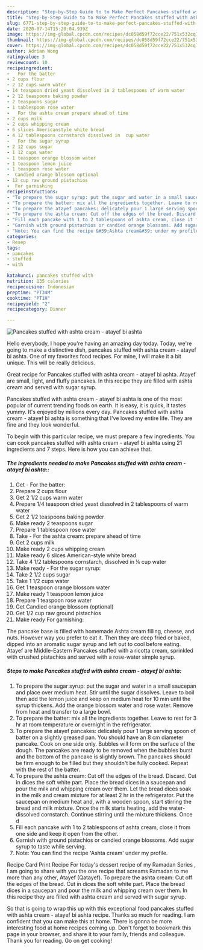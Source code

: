 ```yaml
---
description: "Step-by-Step Guide to to Make Perfect Pancakes stuffed with ashta cream - atayef bi ashta"
title: "Step-by-Step Guide to to Make Perfect Pancakes stuffed with ashta cream - atayef bi ashta"
slug: 6771-step-by-step-guide-to-to-make-perfect-pancakes-stuffed-with-ashta-cream-atayef-bi-ashta
date: 2020-07-14T15:20:04.939Z
image: https://img-global.cpcdn.com/recipes/dc058d59f72cce22/751x532cq70/pancakes-stuffed-with-ashta-cream-atayef-bi-ashta-recipe-main-photo.jpg
thumbnail: https://img-global.cpcdn.com/recipes/dc058d59f72cce22/751x532cq70/pancakes-stuffed-with-ashta-cream-atayef-bi-ashta-recipe-main-photo.jpg
cover: https://img-global.cpcdn.com/recipes/dc058d59f72cce22/751x532cq70/pancakes-stuffed-with-ashta-cream-atayef-bi-ashta-recipe-main-photo.jpg
author: Adrian Wong
ratingvalue: 3
reviewcount: 10
recipeingredient:
-   For the batter
- 2 cups flour
- 2 12 cups warm water
- 14 teaspoon dried yeast dissolved in 2 tablespoons of warm water
- 2 12 teaspoons baking powder
- 2 teaspoons sugar
- 1 tablespoon rose water
-   For the ashta cream prepare ahead of time
- 2 cups milk
- 2 cups whipping cream
- 6 slices Americanstyle white bread
- 4 12 tablespoons cornstarch dissolved in  cup water
-   For the sugar syrup
- 2 12 cups sugar
- 1 12 cups water
- 1 teaspoon orange blossom water
- 1 teaspoon lemon juice
- 1 teaspoon rose water
-  Candied orange blossom optional
- 12 cup raw ground pistachios
-  For garnishing
recipeinstructions:
- "To prepare the sugar syrup: put the sugar and water in a small saucepan and place over medium heat. Stir until the sugar dissolves. Leave to boil then add the lemon juice and keep on medium heat for 10 min until the syrup thickens. Add the orange blossom water and rose water. Remove from heat and transfer to a large bowl."
- "To prepare the batter: mix all the ingredients together. Leave to rest for 3 hr at room temperature or overnight in the refrigerator."
- "To prepare the atayef pancakes: delicately pour 1 large serving spoon of batter on a slightly greased pan. You should have an 8 cm diameter pancake. Cook on one side only. Bubbles will form on the surface of the dough. The pancakes are ready to be removed when the bubbles burst and the bottom of the pancake is slightly brown. The pancakes should be firm enough to be filled but they shouldn&#39;t be fully cooked. Repeat with the rest of the batter."
- "To prepare the ashta cream: Cut off the edges of the bread. Discard. Cut in dices the soft white part. Place the bread dices in a saucepan and pour the milk and whipping cream over them. Let the bread dices soak in the milk and cream mixture for at least 2 hr in the refrigerator. Put the saucepan on medium heat and, with a wooden spoon, start stirring the bread and milk mixture. Once the milk starts heating, add the water-dissolved cornstarch. Continue stirring until the mixture thickens. Once d"
- "Fill each pancake with 1 to 2 tablespoons of ashta cream, close it from one side and keep it open from the other."
- "Garnish with ground pistachios or candied orange blossoms. Add sugar syrup to taste while serving."
- "Note: You can find the recipe &#39;Ashta cream&#39; under my profile."
categories:
- Resep
tags:
- pancakes
- stuffed
- with

katakunci: pancakes stuffed with
nutrition: 135 calories
recipecuisine: Indonesian
preptime: "PT34M"
cooktime: "PT1H"
recipeyield: "2"
recipecategory: Dinner

---
```



![Pancakes stuffed with ashta cream - atayef bi ashta](https://img-global.cpcdn.com/recipes/dc058d59f72cce22/751x532cq70/pancakes-stuffed-with-ashta-cream-atayef-bi-ashta-recipe-main-photo.jpg)

Hello everybody, I hope you're having an amazing day today. Today, we're going to make a distinctive dish, pancakes stuffed with ashta cream - atayef bi ashta. One of my favorites food recipes. For mine, I will make it a bit unique. This will be really delicious.

Great recipe for Pancakes stuffed with ashta cream - atayef bi ashta. Atayef are small, light, and fluffy pancakes. In this recipe they are filled with ashta cream and served with sugar syrup.

Pancakes stuffed with ashta cream - atayef bi ashta is one of the most popular of current trending foods on earth. It is easy, it is quick, it tastes yummy. It's enjoyed by millions every day. Pancakes stuffed with ashta cream - atayef bi ashta is something that I've loved my entire life. They are fine and they look wonderful.


To begin with this particular recipe, we must prepare a few ingredients. You can cook pancakes stuffed with ashta cream - atayef bi ashta using 21 ingredients and 7 steps. Here is how you can achieve that.

##### The ingredients needed to make Pancakes stuffed with ashta cream - atayef bi ashta::

1. Get  - For the batter:
1. Prepare 2 cups flour
1. Get 2 1/2 cups warm water
1. Prepare 1/4 teaspoon dried yeast dissolved in 2 tablespoons of warm water
1. Get 2 1/2 teaspoons baking powder
1. Make ready 2 teaspoons sugar
1. Prepare 1 tablespoon rose water
1. Take  - For the ashta cream: prepare ahead of time
1. Get 2 cups milk
1. Make ready 2 cups whipping cream
1. Make ready 6 slices American-style white bread
1. Take 4 1/2 tablespoons cornstarch, dissolved in ¼ cup water
1. Make ready  - For the sugar syrup:
1. Take 2 1/2 cups sugar
1. Take 1 1/2 cups water
1. Get 1 teaspoon orange blossom water
1. Make ready 1 teaspoon lemon juice
1. Prepare 1 teaspoon rose water
1. Get  Candied orange blossom (optional)
1. Get 1/2 cup raw ground pistachios
1. Make ready  For garnishing:


The pancake base is filled with homemade Ashta cream filling, cheese, and nuts. However way you prefer to eat it. Then they are deep fried or baked, dipped into an aromatic sugar syrup and left out to cool before eating. Atayef are Middle-Eastern Pancakes stuffed with a ricotta cream, sprinkled with crushed pistachios and served with a rose-water simple syrup. 

##### Steps to make Pancakes stuffed with ashta cream - atayef bi ashta:

1. To prepare the sugar syrup: put the sugar and water in a small saucepan and place over medium heat. Stir until the sugar dissolves. Leave to boil then add the lemon juice and keep on medium heat for 10 min until the syrup thickens. Add the orange blossom water and rose water. Remove from heat and transfer to a large bowl.
1. To prepare the batter: mix all the ingredients together. Leave to rest for 3 hr at room temperature or overnight in the refrigerator.
1. To prepare the atayef pancakes: delicately pour 1 large serving spoon of batter on a slightly greased pan. You should have an 8 cm diameter pancake. Cook on one side only. Bubbles will form on the surface of the dough. The pancakes are ready to be removed when the bubbles burst and the bottom of the pancake is slightly brown. The pancakes should be firm enough to be filled but they shouldn&#39;t be fully cooked. Repeat with the rest of the batter.
1. To prepare the ashta cream: Cut off the edges of the bread. Discard. Cut in dices the soft white part. Place the bread dices in a saucepan and pour the milk and whipping cream over them. Let the bread dices soak in the milk and cream mixture for at least 2 hr in the refrigerator. Put the saucepan on medium heat and, with a wooden spoon, start stirring the bread and milk mixture. Once the milk starts heating, add the water-dissolved cornstarch. Continue stirring until the mixture thickens. Once d
1. Fill each pancake with 1 to 2 tablespoons of ashta cream, close it from one side and keep it open from the other.
1. Garnish with ground pistachios or candied orange blossoms. Add sugar syrup to taste while serving.
1. Note: You can find the recipe &#39;Ashta cream&#39; under my profile.


Recipe Card Print Recipe For today&#39;s dessert recipe of my Ramadan Series , I am going to share with you the one recipe that screams Ramadan to me more than any other, Atayef (Qatayef). To prepare the ashta cream: Cut off the edges of the bread. Cut in dices the soft white part. Place the bread dices in a saucepan and pour the milk and whipping cream over them. In this recipe they are filled with ashta cream and served with sugar syrup. 

So that is going to wrap this up with this exceptional food pancakes stuffed with ashta cream - atayef bi ashta recipe. Thanks so much for reading. I am confident that you can make this at home. There is gonna be more interesting food at home recipes coming up. Don't forget to bookmark this page in your browser, and share it to your family, friends and colleague. Thank you for reading. Go on get cooking!
